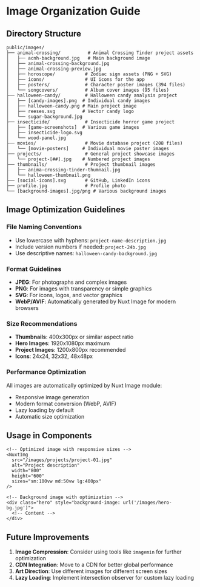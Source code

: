 # Image Organization Guide

## Directory Structure

```
public/images/
├── animal-crossing/          # Animal Crossing Tinder project assets
│   ├── acnh-background.jpg   # Main background image
│   ├── animal-crossing-background.jpg
│   ├── animal-crossing-preview.jpg
│   ├── horoscope/           # Zodiac sign assets (PNG + SVG)
│   ├── icons/               # UI icons for the app
│   ├── posters/             # Character poster images (394 files)
│   └── songcovers/          # Album cover images (95 files)
├── halloween-candy/         # Halloween candy analysis project
│   ├── [candy-images].png  # Individual candy images
│   ├── halloween-candy.png # Main project image
│   ├── reeses.svg          # Vector candy logo
│   └── sugar-background.jpg
├── insecticide/             # Insecticide horror game project
│   ├── [game-screenshots]  # Various game images
│   ├── insecticide-logo.svg
│   └── wood-panel.jpg
├── movies/                  # Movie database project (208 files)
│   └── [movie-posters]     # Individual movie poster images
├── projects/                # General project showcase images
│   └── project-[##].jpg    # Numbered project images
├── thumbnails/              # Project thumbnail images
│   ├── anima-crossing-tinder-thumnail.jpg
│   └── halloween-thumbnail.png
├── [social-icons].svg       # GitHub, LinkedIn icons
├── profile.jpg              # Profile photo
└── [background-images].jpg/png # Various background images
```

## Image Optimization Guidelines

### File Naming Conventions
- Use lowercase with hyphens: `project-name-description.jpg`
- Include version numbers if needed: `project-24b.jpg`
- Use descriptive names: `halloween-candy-background.jpg`

### Format Guidelines
- **JPEG**: For photographs and complex images
- **PNG**: For images with transparency or simple graphics
- **SVG**: For icons, logos, and vector graphics
- **WebP/AVIF**: Automatically generated by Nuxt Image for modern browsers

### Size Recommendations
- **Thumbnails**: 400x300px or similar aspect ratio
- **Hero Images**: 1920x1080px maximum
- **Project Images**: 1200x800px recommended
- **Icons**: 24x24, 32x32, 48x48px

### Performance Optimization
All images are automatically optimized by Nuxt Image module:
- Responsive image generation
- Modern format conversion (WebP, AVIF)
- Lazy loading by default
- Automatic size optimization

## Usage in Components

```vue
<!-- Optimized image with responsive sizes -->
<NuxtImg
  src="/images/projects/project-01.jpg"
  alt="Project description"
  width="800"
  height="600"
  sizes="sm:100vw md:50vw lg:400px"
/>

<!-- Background image with optimization -->
<div class="hero" style="background-image: url('/images/hero-bg.jpg')">
  <!-- Content -->
</div>
```

## Future Improvements

1. **Image Compression**: Consider using tools like `imagemin` for further optimization
2. **CDN Integration**: Move to a CDN for better global performance
3. **Art Direction**: Use different images for different screen sizes
4. **Lazy Loading**: Implement intersection observer for custom lazy loading
